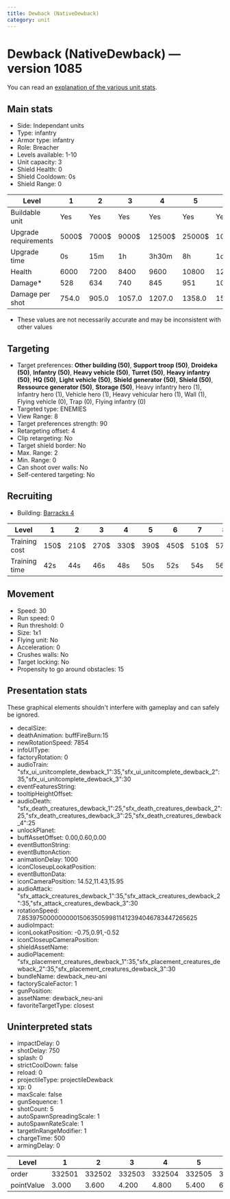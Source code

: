 ```yaml
---
title: Dewback (NativeDewback)
category: unit
---
```


# Dewback (NativeDewback) — version 1085

You can read an [explanation  of the various unit stats](unitexplained.md).

## Main stats

  * Side: Independant units
  * Type: infantry
  * Armor type: infantry
  * Role: Breacher
  * Levels available: 1-10
  * Unit capacity: 3
  * Shield Health: 0
  * Shield Cooldown: 0s
  * Shield Range: 0

|Level               |1    |2    |3     |4     |5     |6      |7      |8      |9       |10      |
|--------------------|-----|-----|------|------|------|-------|-------|-------|--------|--------|
|Buildable unit      |Yes  |Yes  |Yes   |Yes   |Yes   |Yes    |Yes    |No     |No      |No      |
|Upgrade requirements|5000$|7000$|9000$ |12500$|25000$|100000$|160000$|320000$|1000000$|1750000$|
|Upgrade time        |0s   |15m  |1h    |3h30m |8h    |1d     |2d     |3d12h  |5d      |1w1d    |
|Health              |6000 |7200 |8400  |9600  |10800 |12000  |13200  |14400  |15600   |18000   |
|Damage*             |528  |634  |740   |845   |951   |1056   |1162   |1268   |1373    |1584    |
|Damage per shot     |754.0|905.0|1057.0|1207.0|1358.0|1508.0 |1660.0 |1811.0 |1961.0  |2262.0  |

* These values are not necessarily accurate and may be inconsistent with other values

## Targeting

  * Target preferences: **Other building (50)**, **Support troop (50)**, **Droideka (50)**, **Infantry (50)**, **Heavy vehicle (50)**, **Turret (50)**, **Heavy infantry (50)**, **HQ (50)**, **Light vehicle (50)**, **Shield generator (50)**, **Shield (50)**, **Ressource generator (50)**, **Storage (50)**, Heavy infantry hero (1), Infantry hero (1), Vehicle hero (1), Heavy vehicular hero (1), Wall (1), Flying vehicle (0), Trap (0), Flying infantry (0)
  * Targeted type: ENEMIES
  * View Range: 8
  * Target preferences strength: 90
  * Retargeting offset: 4
  * Clip retargeting: No
  * Target shield border: No
  * Max. Range: 2
  * Min. Range: 0
  * Can shoot over walls: No
  * Self-centered targeting: No

## Recruiting

  * Building: [Barracks 4](smugglerBarracks.html)

|Level        |1   |2   |3   |4   |5   |6   |7   |8   |9   |10  |
|-------------|----|----|----|----|----|----|----|----|----|----|
|Training cost|150$|210$|270$|330$|390$|450$|510$|570$|630$|690$|
|Training time|42s |44s |46s |48s |50s |52s |54s |56s |58s |1m  |

## Movement

  * Speed: 30
  * Run speed: 0
  * Run threshold: 0
  * Size: 1x1
  * Flying unit: No
  * Acceleration: 0
  * Crushes walls: No
  * Target locking: No
  * Propensity to go around obstacles: 15

## Presentation stats

These graphical elements shouldn't interfere with gameplay and can safely be ignored.

  * decalSize: 
  * deathAnimation: buffFireBurn:15
  * newRotationSpeed: 7854
  * infoUIType: 
  * factoryRotation: 0
  * audioTrain: "sfx_ui_unitcomplete_dewback_1":35,"sfx_ui_unitcomplete_dewback_2":35,"sfx_ui_unitcomplete_dewback_3":30
  * eventFeaturesString: 
  * tooltipHeightOffset: 
  * audioDeath: "sfx_death_creatures_dewback_1":25,"sfx_death_creatures_dewback_2":25,"sfx_death_creatures_dewback_3":25,"sfx_death_creatures_dewback_4":25
  * unlockPlanet: 
  * buffAssetOffset: 0.00,0.60,0.00
  * eventButtonString: 
  * eventButtonAction: 
  * animationDelay: 1000
  * iconCloseupLookatPosition: 
  * eventButtonData: 
  * iconCameraPosition: 14.52,11.43,15.95
  * audioAttack: "sfx_attack_creatures_dewback_1":35,"sfx_attack_creatures_dewback_2":35,"sfx_attack_creatures_dewback_3":30
  * rotationSpeed: 7.8539750000000001506350599811412394046783447265625
  * audioImpact: 
  * iconLookatPosition: -0.75,0.91,-0.52
  * iconCloseupCameraPosition: 
  * shieldAssetName: 
  * audioPlacement: "sfx_placement_creatures_dewback_1":35,"sfx_placement_creatures_dewback_2":35,"sfx_placement_creatures_dewback_3":30
  * bundleName: dewback_neu-ani
  * factoryScaleFactor: 1
  * gunPosition: 
  * assetName: dewback_neu-ani
  * favoriteTargetType: closest

## Uninterpreted stats

  * impactDelay: 0
  * shotDelay: 750
  * splash: 0
  * strictCoolDown: false
  * reload: 0
  * projectileType: projectileDewback
  * xp: 0
  * maxScale: false
  * gunSequence: 1
  * shotCount: 5
  * autoSpawnSpreadingScale: 1
  * autoSpawnRateScale: 1
  * targetInRangeModifier: 1
  * chargeTime: 500
  * armingDelay: 0

|Level     |1     |2     |3     |4     |5     |6     |7     |8     |9     |10    |
|----------|------|------|------|------|------|------|------|------|------|------|
|order     |332501|332502|332503|332504|332505|332506|332507|332508|332509|332510|
|pointValue|3.000 |3.600 |4.200 |4.800 |5.400 |6.000 |6.600 |7.200 |7.800 |9.000 |

